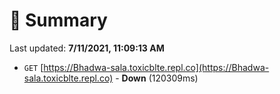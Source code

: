 # 📖 Summary
Last updated: **7/11/2021, 11:09:13 AM**

- `GET` [https://Bhadwa-sala.toxicblte.repl.co](https://Bhadwa-sala.toxicblte.repl.co) - **Down** (120309ms)
